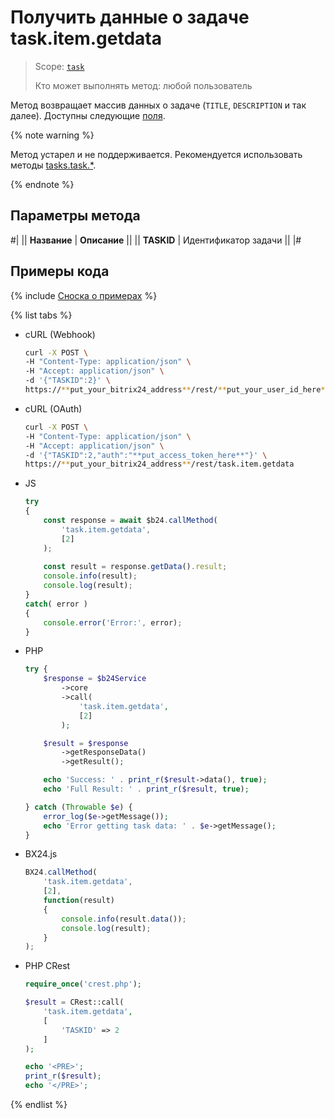 # Получить данные о задаче task.item.getdata

> Scope: [`task`](../../../scopes/permissions.md)
>
> Кто может выполнять метод: любой пользователь

Метод возвращает массив данных о задаче (`TITLE`, `DESCRIPTION` и так далее). Доступны следующие [поля](./index.md).

{% note warning %}

Метод устарел и не поддерживается. Рекомендуется использовать методы [tasks.task.*](../../index.md).

{% endnote %}

## Параметры метода

#|
|| **Название** | **Описание** ||
|| **TASKID** | Идентификатор задачи ||
|#

## Примеры кода

{% include [Сноска о примерах](../../../../_includes/examples.md) %}

{% list tabs %}

- cURL (Webhook)

    ```bash
    curl -X POST \
    -H "Content-Type: application/json" \
    -H "Accept: application/json" \
    -d '{"TASKID":2}' \
    https://**put_your_bitrix24_address**/rest/**put_your_user_id_here**/**put_your_webhook_here**/task.item.getdata
    ```

- cURL (OAuth)

    ```bash
    curl -X POST \
    -H "Content-Type: application/json" \
    -H "Accept: application/json" \
    -d '{"TASKID":2,"auth":"**put_access_token_here**"}' \
    https://**put_your_bitrix24_address**/rest/task.item.getdata
    ```

- JS


    ```js
    try
    {
    	const response = await $b24.callMethod(
    		'task.item.getdata',
    		[2]
    	);
    	
    	const result = response.getData().result;
    	console.info(result);
    	console.log(result);
    }
    catch( error )
    {
    	console.error('Error:', error);
    }
    ```

- PHP


    ```php
    try {
        $response = $b24Service
            ->core
            ->call(
                'task.item.getdata',
                [2]
            );
    
        $result = $response
            ->getResponseData()
            ->getResult();
    
        echo 'Success: ' . print_r($result->data(), true);
        echo 'Full Result: ' . print_r($result, true);
    
    } catch (Throwable $e) {
        error_log($e->getMessage());
        echo 'Error getting task data: ' . $e->getMessage();
    }
    ```

- BX24.js

    ```js
    BX24.callMethod(
        'task.item.getdata',
        [2],
        function(result)
        {
            console.info(result.data());
            console.log(result);
        }
    );
    ```

- PHP CRest

    ```php
    require_once('crest.php');

    $result = CRest::call(
        'task.item.getdata',
        [
            'TASKID' => 2
        ]
    );

    echo '<PRE>';
    print_r($result);
    echo '</PRE>';
    ```

{% endlist %}
